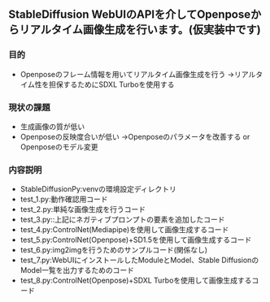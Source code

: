 ## StableDiffusion WebUIのAPIを介してOpenposeからリアルタイム画像生成を行います。(仮実装中です)

### 目的
* Openposeのフレーム情報を用いてリアルタイム画像生成を行う
 →リアルタイム性を担保するためにSDXL Turboを使用する

### 現状の課題
* 生成画像の質が低い
* Openposeの反映度合いが低い
 →Openposeのパラメータを改善する or Openposeのモデル変更

### 内容説明
* StableDiffusionPy:venvの環境設定ディレクトリ
* test_1.py:動作確認用コード
* test_2.py:単純な画像生成を行うコード
* test_3.py::上記にネガティブプロンプトの要素を追加したコード
* test_4.py:ControlNet(Mediapipe)を使用して画像生成するコード
* test_5.py:ControlNet(Openpose)+SD1.5を使用して画像生成するコード
* test_6.py:img2imgを行うためのサンプルコード(関係なし)
* test_7.py:WebUIにインストールしたModuleとModel、Stable DiffusionのModel一覧を出力するためのコード
* test_8.py:ControlNet(Openpose)+SDXL Turboを使用して画像生成するコード
